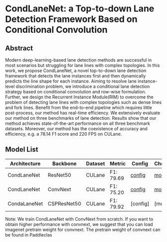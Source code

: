 # CondLaneNet: a Top-to-down Lane Detection Framework Based on Conditional Convolution

## Abstract 
Modern deep-learning-based lane detection methods are successful in most scenarios but struggling for lane lines with complex topologies. In this work, we propose CondLaneNet, a novel top-to-down lane detection framework that detects the lane instances first and then dynamically predicts the line shape for each instance. Aiming to resolve lane instance-level discrimination problem, we introduce a conditional lane detection strategy based on conditional convolution and row-wise formulation. Further, we design the Recurrent Instance Module(RIM) to overcome the problem of detecting lane lines with complex topologies such as dense lines and fork lines. Benefit from the end-to-end pipeline which requires little post-process, our method has real-time efficiency. We extensively evaluate our method on three benchmarks of lane detection. Results show that our method achieves state-of-the-art performance on all three benchmark datasets. Moreover, our method has the coexistence of accuracy and efficiency, e.g. a 78.14 F1 score and 220 FPS on CULane.

## Model List
| Architecture| Backbone |Dataset | Metric | Config| Checkpoints  |
|-------------|----------|--------|--------|-------|--------------|
| CondLaneNet      | ResNet50 | CULane |F1: 79.69| [config](https://github.com/zkyseu/PPlanedet/blob/v4/configs/condlane/resnet50_culane.py)  | [model](https://github.com/zkyseu/PPlanedet/releases/download/CondLaneNewt/model.pd)|
| CondLaneNet|ConvNext|CULane|F1: 75.20| [config](https://github.com/zkyseu/PPlanedet/blob/v4/configs/condlane/convnext_culane.py) |[model](https://github.com/zkyseu/PPlanedet/releases/download/convnext/model.pd)
|CondaLaneNet|CSPResNet50|CULane|F1: 79.92|[config]|[model]

Note: We train CondLaneNet with ConvNext from scratch. If you want to obtain higher performance with convnext, we suggest that you can load imagenet pretrain weight for convnext. The pretrain weight of convnext can be found in Paddleclas
